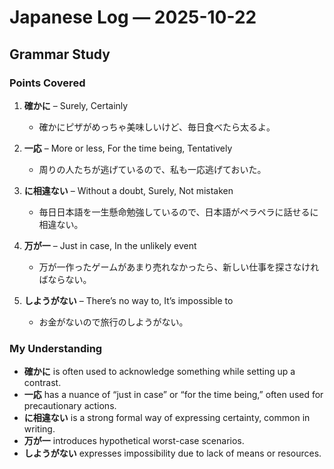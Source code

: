 # Japanese Log — 2025-10-22  
## Grammar Study

### Points Covered
1. **確かに** – Surely, Certainly  
   - 確かにピザがめっちゃ美味しいけど、毎日食べたら太るよ。  

2. **一応** – More or less, For the time being, Tentatively  
   - 周りの人たちが逃げているので、私も一応逃げておいた。  

3. **に相違ない** – Without a doubt, Surely, Not mistaken  
   - 毎日日本語を一生懸命勉強しているので、日本語がペラペラに話せるに相違ない。  

4. **万が一** – Just in case, In the unlikely event  
   - 万が一作ったゲームがあまり売れなかったら、新しい仕事を探さなければならない。  

5. **しようがない** – There’s no way to, It’s impossible to  
   - お金がないので旅行のしようがない。  

### My Understanding
- **確かに** is often used to acknowledge something while setting up a contrast.  
- **一応** has a nuance of “just in case” or “for the time being,” often used for precautionary actions.  
- **に相違ない** is a strong formal way of expressing certainty, common in writing.  
- **万が一** introduces hypothetical worst-case scenarios.  
- **しようがない** expresses impossibility due to lack of means or resources.  

